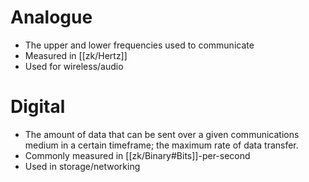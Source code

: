 # Analogue
- The upper and lower frequencies used to communicate
- Measured in [[zk/Hertz]]
- Used for wireless/audio

# Digital
- The amount of data that can be sent over a given communications medium in a certain timeframe; the maximum rate of data transfer.
- Commonly measured in [[zk/Binary#Bits]]-per-second
- Used in storage/networking